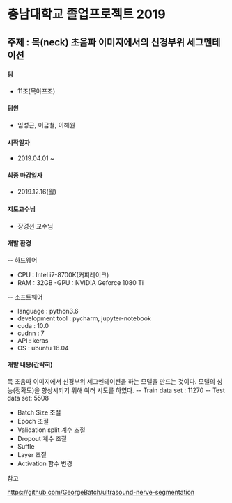 충남대학교 졸업프로젝트 2019
==============================================

주제 : 목(neck) 초음파 이미지에서의 신경부위 세그멘테이션
-----------------------------------------------
#### 팀
- 11조(목아프조)

#### 팀원
- 임성근, 이금철, 이해원

#### 시작일자
- 2019.04.01 ~ 

#### 최종 마감일자
- 2019.12.16(월)

#### 지도교수님
- 장경선 교수님

#### 개발 환경
-- 하드웨어
- CPU : Intel i7-8700K(커피레이크)
- RAM : 32GB
-GPU : NVIDIA Geforce 1080 Ti

-- 소프트웨어
- language : python3.6
- development tool : pycharm, jupyter-notebook
- cuda : 10.0
- cudnn : 7
- API : keras
- OS : ubuntu 16.04


#### 개발 내용(간략히)
목 초음파 이미지에서 신경부위 세그멘테이션을 하는 모델을 만드는 것이다. 모델의 성능(정확도)을 향상시키기 위해 여러 시도를 하였다.
-- Train data set : 11270
-- Test data set: 5508
- Batch Size 조절
- Epoch 조절
- Validation split 계수 조절
- Dropout 계수 조절
- Suffle 
- Layer 조절
- Activation 함수 변경 



참고

https://github.com/GeorgeBatch/ultrasound-nerve-segmentation
